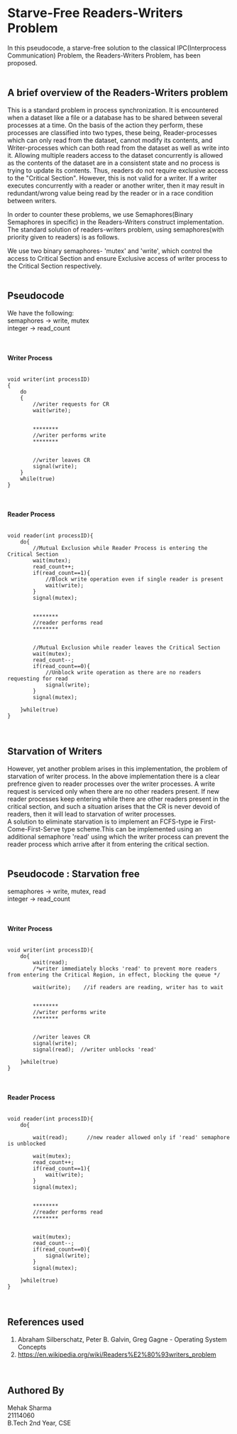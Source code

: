 ﻿# Starve-Free Readers-Writers Problem
In this pseudocode, a starve-free solution to the classical IPC(Interprocess Communication) Problem, the Readers-Writers Problem, has been proposed.
</br>
</br>


## A brief overview of the Readers-Writers problem
This is a standard problem in process synchronization. It is encountered when a dataset like a file or a database has to be shared between several processes at a time. On the basis of the action they perform, these processes are classified into two types, these being, Reader-processes which can only read from the dataset, cannot modify its contents, and Writer-processes which can both read from the dataset as well as write into it.
Allowing multiple readers access to the dataset concurrently is allowed as the contents of the dataset are in a consistent state and no process is trying to update its contents. Thus, readers do not require exclusive access to the "Critical Section".
However, this is not valid for a writer. If a writer executes concurrently with a reader or another writer, then it may result in redundant/wrong value being read by the reader or in a race condition between writers.

In order to counter these problems, we use Semaphores(Binary Semaphores in specific) in the Readers-Writers construct implementation.
The standard solution of readers-writers problem, using semaphores(with priority given to readers) is as follows.

We use two binary semaphores- 'mutex' and 'write', which control the access to Critical Section and ensure Exclusive access of writer process to the Critical Section respectively.
</br>
</br>


## Pseudocode

We have the following:
</br>semaphores -> write, mutex
</br>integer -> read_count


</br>

#### Writer Process</br>
```

void writer(int processID)
{
    do
    {
        //writer requests for CR
        wait(write);


        ********
        //writer performs write
        ********


        //writer leaves CR
        signal(write);
    }
    while(true)
}
```


</br>

#### Reader Process</br>
```

void reader(int processID){
    do{
        //Mutual Exclusion while Reader Process is entering the Critical Section
        wait(mutex);
        read_count++;
        if(read_count==1){
            //Block write operation even if single reader is present
            wait(write);
        }
        signal(mutex);


        ********
        //reader performs read
        ********


        //Mutual Exclusion while reader leaves the Critical Section
        wait(mutex);
        read_count--;
        if(read_count==0){
            //Unblock write operation as there are no readers requesting for read
            signal(write);
        }
        signal(mutex);

    }while(true)
}
```

</br>

## Starvation of Writers

However, yet another problem arises in this implementation, the problem of starvation of writer process. In the above implementation there is a clear prefrence given to reader processes over the writer processes. A write request is serviced only when there are no other readers present. If new reader processes keep entering while there are other readers present in the critical section, and such a situation arises that the CR is never devoid of readers, then it will lead to starvation of writer processes.
</br>
A solution to eliminate starvation is to implement an FCFS-type ie First-Come-First-Serve type scheme.This can be implemented using an additional semaphore 'read' using which the writer process can prevent the reader process which arrive after it from entering the critical section. 
</br>
</br>

## Pseudocode : Starvation free</br>

semaphores -> write, mutex, read</br>
integer -> read_count</br>


</br>

#### Writer Process</br>
```

void writer(int processID){
    do{
        wait(read);
        /*writer immediately blocks 'read' to prevent more readers from entering the Critical Region, in effect, blocking the queue */

        wait(write);    //if readers are reading, writer has to wait


        ********
        //writer performs write
        ********


        //writer leaves CR
        signal(write);
        signal(read);  //writer unblocks 'read'

    }while(true)
}
```


</br>

#### Reader Process</br>
```

void reader(int processID){
    do{

        wait(read);      //new reader allowed only if 'read' semaphore is unblocked
        
        wait(mutex);
        read_count++;
        if(read_count==1){
            wait(write);
        }
        signal(mutex);


        ********
        //reader performs read
        ********


        wait(mutex);
        read_count--;
        if(read_count==0){
            signal(write);
        }
        signal(mutex);

    }while(true)
}
```


</br>

## References used
1. Abraham Silberschatz, Peter B. Galvin, Greg Gagne - Operating System Concepts
2. https://en.wikipedia.org/wiki/Readers%E2%80%93writers_problem

</br>

## Authored By
Mehak Sharma
</br> 21114060
</br> B.Tech 2nd Year, CSE



